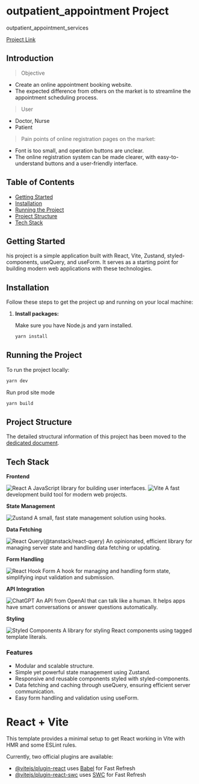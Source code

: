 # outpatient_appointment Project

outpatient_appointment_services

[Project Link](https://outpatient-appointment.web.app/)

## Introduction

> Objective

- Create an online appointment booking website.
- The expected difference from others on the market is to streamline the appointment scheduling process.

> User

- Doctor, Nurse
- Patient

> Pain points of online registration pages on the market:

- Font is too small, and operation buttons are unclear.
- The online registration system can be made clearer, with easy-to-understand buttons and a user-friendly interface.

## Table of Contents

- [Getting Started](#getting-started)
- [Installation](#installation)
- [Running the Project](#running-the-project)
- [Project Structure](#project-structure)
- [Tech Stack](#tech-stack)

## Getting Started

his project is a simple application built with React, Vite, Zustand, styled-components, useQuery, and useForm. It serves as a starting point for building modern web applications with these technologies.

## Installation

Follow these steps to get the project up and running on your local machine:

1. **Install packages:**

   Make sure you have Node.js and yarn installed.

   ```bash
   yarn install
   ```

## Running the Project

To run the project locally:

```bash
yarn dev
```

Run prod site mode

```bash
yarn build
```

## Project Structure

The detailed structural information of this project has been moved to the [dedicated document](./PROJECT_STRUCTURE.md).

## Tech Stack

**Frontend**

![React](https://img.shields.io/badge/react-%2320232a.svg?style=for-the-badge&logo=react&logoColor=%2361DAFB) A JavaScript library for building user interfaces.
![Vite](https://img.shields.io/badge/vite-%23646CFF.svg?style=for-the-badge&logo=vite&logoColor=white) A fast development build tool for modern web projects.

**State Management**

![Zustand](https://img.shields.io/badge/zustand-%2320232a.svg?style=for-the-badge&logo=react&logoColor=%2361DAFB) A small, fast state management solution using hooks.

**Data Fetching**

![React Query](https://img.shields.io/badge/-React%20Query-FF4154?style=for-the-badge&logo=react%20query&logoColor=white)(@tanstack/react-query) An opinionated, efficient library for managing server state and handling data fetching or updating.

**Form Handling**

![React Hook Form](https://img.shields.io/badge/React%20Hook%20Form-%23EC5990.svg?style=for-the-badge&logo=reacthookform&logoColor=white) A hook for managing and handling form state, simplifying input validation and submission.

**API Integration**

![ChatGPT](https://img.shields.io/badge/chatGPT-74aa9c?style=for-the-badge&logo=openai&logoColor=white) An API from OpenAI that can talk like a human. It helps apps have smart conversations or answer questions automatically.

**Styling**

![Styled Components](https://img.shields.io/badge/styled--components-DB7093?style=for-the-badge&logo=styled-components&logoColor=white) A library for styling React components using tagged template literals.

### Features

- Modular and scalable structure.
- Simple yet powerful state management using Zustand.
- Responsive and reusable components styled with styled-components.
- Data fetching and caching through useQuery, ensuring efficient server communication.
- Easy form handling and validation using useForm.

# React + Vite

This template provides a minimal setup to get React working in Vite with HMR and some ESLint rules.

Currently, two official plugins are available:

- [@vitejs/plugin-react](https://github.com/vitejs/vite-plugin-react/blob/main/packages/plugin-react/README.md) uses [Babel](https://babeljs.io/) for Fast Refresh
- [@vitejs/plugin-react-swc](https://github.com/vitejs/vite-plugin-react-swc) uses [SWC](https://swc.rs/) for Fast Refresh
